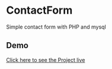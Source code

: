 # ContactForm
Simple contact form with PHP and mysql

## Demo
<a href="http://contact-form.priscapriceless.com.ng/index.php"> Click here to see the Project live</a>
